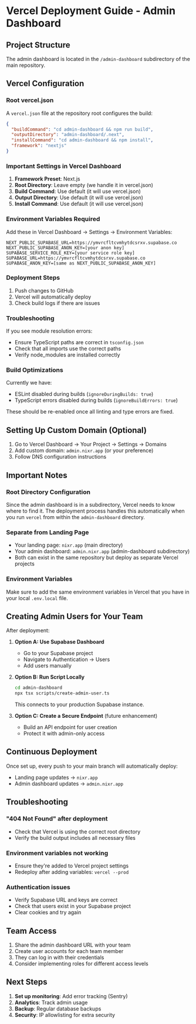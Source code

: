 # Vercel Deployment Guide - Admin Dashboard

## Project Structure
The admin dashboard is located in the `/admin-dashboard` subdirectory of the main repository.

## Vercel Configuration

### Root vercel.json
A `vercel.json` file at the repository root configures the build:
```json
{
  "buildCommand": "cd admin-dashboard && npm run build",
  "outputDirectory": "admin-dashboard/.next",
  "installCommand": "cd admin-dashboard && npm install",
  "framework": "nextjs"
}
```

### Important Settings in Vercel Dashboard

1. **Framework Preset**: Next.js
2. **Root Directory**: Leave empty (we handle it in vercel.json)
3. **Build Command**: Use default (it will use vercel.json)
4. **Output Directory**: Use default (it will use vercel.json)
5. **Install Command**: Use default (it will use vercel.json)

### Environment Variables Required

Add these in Vercel Dashboard → Settings → Environment Variables:

```
NEXT_PUBLIC_SUPABASE_URL=https://ymvrcfltcvmhytdcsrxv.supabase.co
NEXT_PUBLIC_SUPABASE_ANON_KEY=[your anon key]
SUPABASE_SERVICE_ROLE_KEY=[your service role key]
SUPABASE_URL=https://ymvrcfltcvmhytdcsrxv.supabase.co
SUPABASE_ANON_KEY=[same as NEXT_PUBLIC_SUPABASE_ANON_KEY]
```

### Deployment Steps

1. Push changes to GitHub
2. Vercel will automatically deploy
3. Check build logs if there are issues

### Troubleshooting

If you see module resolution errors:
- Ensure TypeScript paths are correct in `tsconfig.json`
- Check that all imports use the correct paths
- Verify node_modules are installed correctly

### Build Optimizations

Currently we have:
- ESLint disabled during builds (`ignoreDuringBuilds: true`)
- TypeScript errors disabled during builds (`ignoreBuildErrors: true`)

These should be re-enabled once all linting and type errors are fixed.

## Setting Up Custom Domain (Optional)

1. Go to Vercel Dashboard → Your Project → Settings → Domains
2. Add custom domain: `admin.nixr.app` (or your preference)
3. Follow DNS configuration instructions

## Important Notes

### Root Directory Configuration
Since the admin dashboard is in a subdirectory, Vercel needs to know where to find it. The deployment process handles this automatically when you run `vercel` from within the `admin-dashboard` directory.

### Separate from Landing Page
- Your landing page: `nixr.app` (main directory)
- Your admin dashboard: `admin.nixr.app` (admin-dashboard subdirectory)
- Both can exist in the same repository but deploy as separate Vercel projects

### Environment Variables
Make sure to add the same environment variables in Vercel that you have in your local `.env.local` file.

## Creating Admin Users for Your Team

After deployment:

1. **Option A: Use Supabase Dashboard**
   - Go to your Supabase project
   - Navigate to Authentication → Users
   - Add users manually

2. **Option B: Run Script Locally**
   ```bash
   cd admin-dashboard
   npx tsx scripts/create-admin-user.ts
   ```
   This connects to your production Supabase instance.

3. **Option C: Create a Secure Endpoint** (future enhancement)
   - Build an API endpoint for user creation
   - Protect it with admin-only access

## Continuous Deployment

Once set up, every push to your main branch will automatically deploy:
- Landing page updates → `nixr.app`
- Admin dashboard updates → `admin.nixr.app`

## Troubleshooting

### "404 Not Found" after deployment
- Check that Vercel is using the correct root directory
- Verify the build output includes all necessary files

### Environment variables not working
- Ensure they're added to Vercel project settings
- Redeploy after adding variables: `vercel --prod`

### Authentication issues
- Verify Supabase URL and keys are correct
- Check that users exist in your Supabase project
- Clear cookies and try again

## Team Access

1. Share the admin dashboard URL with your team
2. Create user accounts for each team member
3. They can log in with their credentials
4. Consider implementing roles for different access levels

## Next Steps

1. **Set up monitoring**: Add error tracking (Sentry)
2. **Analytics**: Track admin usage
3. **Backup**: Regular database backups
4. **Security**: IP allowlisting for extra security 